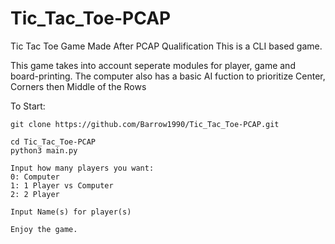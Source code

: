 # Tic_Tac_Toe-PCAP
Tic Tac Toe Game Made After PCAP Qualification
This is a CLI based game. 

This game takes into account seperate modules for player, game and board-printing.
The computer also has a basic AI fuction to prioritize Center, Corners then Middle of the Rows

To Start:

    git clone https://github.com/Barrow1990/Tic_Tac_Toe-PCAP.git

    cd Tic_Tac_Toe-PCAP
    python3 main.py

    Input how many players you want:
    0: Computer
    1: 1 Player vs Computer
    2: 2 Player

    Input Name(s) for player(s)
    
    Enjoy the game.
